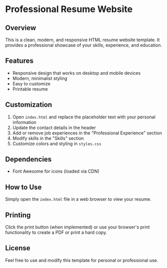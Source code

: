 # Professional Resume Website

## Overview
This is a clean, modern, and responsive HTML resume website template. It provides a professional showcase of your skills, experience, and education.

## Features
- Responsive design that works on desktop and mobile devices
- Modern, minimalist styling
- Easy to customize
- Printable resume

## Customization
1. Open `index.html` and replace the placeholder text with your personal information
2. Update the contact details in the header
3. Add or remove job experiences in the "Professional Experience" section
4. Modify skills in the "Skills" section
5. Customize colors and styling in `styles.css`

## Dependencies
- Font Awesome for icons (loaded via CDN)

## How to Use
Simply open the `index.html` file in a web browser to view your resume.

## Printing
Click the print button (when implemented) or use your browser's print functionality to create a PDF or print a hard copy.

## License
Feel free to use and modify this template for personal or professional use.
